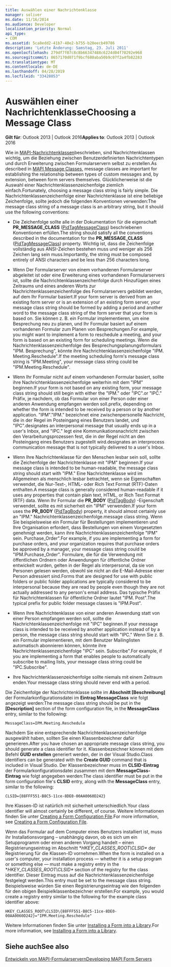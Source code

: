 ```yaml
---
title: Auswählen einer Nachrichtenklasse
manager: soliver
ms.date: 11/16/2014
ms.audience: Developer
localization_priority: Normal
api_type:
- COM
ms.assetid: 5ca8edd2-41b7-40e2-b755-b28eecb49786
description: 'Letzte Änderung: Samstag, 23. Juli 2011'
ms.openlocfilehash: 279df7f07c8c8b66347488c6224d04f70292e968
ms.sourcegitcommit: 8657170d071f9bcf680aba50b9c07f2a4fb82283
ms.translationtype: MT
ms.contentlocale: de-DE
ms.lasthandoff: 04/28/2019
ms.locfileid: "33428053"
---
```

# <a name="choosing-a-message-class"></a><span data-ttu-id="b33f5-103">Auswählen einer Nachrichtenklasse</span><span class="sxs-lookup"><span data-stu-id="b33f5-103">Choosing a Message Class</span></span>

  
  
<span data-ttu-id="b33f5-104">**Gilt für**: Outlook 2013 | Outlook 2016</span><span class="sxs-lookup"><span data-stu-id="b33f5-104">**Applies to**: Outlook 2013 | Outlook 2016</span></span> 
  
<span data-ttu-id="b33f5-105">Wie in [MAPI-Nachrichtenklassen](mapi-message-classes.md)beschrieben, sind Nachrichtenklassen wichtig, um die Beziehung zwischen Benutzerdefinierten Nachrichtentypen und durch Erweiterung zwischen Formularservern selbst zu erstellen.</span><span class="sxs-lookup"><span data-stu-id="b33f5-105">As described in [MAPI Message Classes](mapi-message-classes.md), message classes are important for establishing the relationship between types of custom messages and, by extension, between form servers themselves.</span></span> <span data-ttu-id="b33f5-106">Glücklicherweise ist die Auswahl einer Nachrichtenklassenzeichenfolge ziemlich einfach.</span><span class="sxs-lookup"><span data-stu-id="b33f5-106">Fortunately, choosing a message class string is fairly simple.</span></span> <span data-ttu-id="b33f5-107">Die Nachrichtenklassenzeichenfolge einer Nachrichtenklasse ist eine beliebige Zeichenfolge, sollte jedoch die folgenden Konventionen verwenden:</span><span class="sxs-lookup"><span data-stu-id="b33f5-107">The message class string of a message class is an arbitrary string, but it should use the following conventions:</span></span>
  
- <span data-ttu-id="b33f5-108">Die Zeichenfolge sollte alle in der Dokumentation für die eigenschaft **PR_MESSAGE_CLASS** ([PidTagMessageClass](pidtagmessageclass-canonical-property.md)) beschriebenen Konventionen erfüllen.</span><span class="sxs-lookup"><span data-stu-id="b33f5-108">The string should satisfy all the conventions described in the documentation for the **PR_MESSAGE_CLASS** ([PidTagMessageClass](pidtagmessageclass-canonical-property.md)) property.</span></span> <span data-ttu-id="b33f5-109">Wichtig ist, dass die Zeichenfolge vollständig aus ANSI-Zeichen bestehen muss und weniger als 256 Zeichen lang sein muss.</span><span class="sxs-lookup"><span data-stu-id="b33f5-109">Importantly, the string must be composed entirely of ANSI characters and be less than 256 characters long.</span></span>
    
- <span data-ttu-id="b33f5-110">Wenn Der Formularserver von einem vorhandenen Formularserver abgeleitet ist oder eine Erweiterung eines vorhandenen Formularservers ist, sollte die Nachrichtenklassenzeichenfolge durch Hinzufügen eines Zeitraums und eines anderen Worts zur Nachrichtenklassenzeichenfolge des Formularservers gebildet werden, auf dem Ihr Formular basiert.</span><span class="sxs-lookup"><span data-stu-id="b33f5-110">If your form server is derived from an existing form server or is an extension of an existing form server, your message class string should be formed by adding a period and another word to the message class string of the form server that your form is based on.</span></span> <span data-ttu-id="b33f5-111">Sie können z. B. ein Formular implementieren, um eine Besprechung neu zu planen, und Ihr Formular basiert auf einem vorhandenen Formular zum Planen von Besprechungen.</span><span class="sxs-lookup"><span data-stu-id="b33f5-111">For example, you might want to implement a form to reschedule a meeting, and your form is based on an existing form for scheduling meetings.</span></span> <span data-ttu-id="b33f5-112">Wenn die Nachrichtenklassenzeichenfolge des Besprechungsplanungsformulars "IPM. Besprechung", könnte ihre Nachrichtenklassenzeichenfolge "IPM. Meeting.Reschedule".</span><span class="sxs-lookup"><span data-stu-id="b33f5-112">If the meeting scheduling form's message class string is "IPM.Meeting", your message class string could be "IPM.Meeting.Reschedule".</span></span>
    
- <span data-ttu-id="b33f5-113">Wenn Ihr Formular nicht auf einem vorhandenen Formular basiert, sollte ihre Nachrichtenklassenzeichenfolge weiterhin mit dem "IPM" beginnen.</span><span class="sxs-lookup"><span data-stu-id="b33f5-113">If your form is not based on any existing form, your message class string should still begin with either the "IPM."</span></span> <span data-ttu-id="b33f5-114">oder "IPC".</span><span class="sxs-lookup"><span data-stu-id="b33f5-114">or "IPC."</span></span> <span data-ttu-id="b33f5-115">Präfix, je nachdem, ob das Formular von einer Person oder einer anderen Anwendung empfangen werden soll.</span><span class="sxs-lookup"><span data-stu-id="b33f5-115">prefix, depending on whether the form is intended to be received by a person or by another application.</span></span> <span data-ttu-id="b33f5-116">"IPM".</span><span class="sxs-lookup"><span data-stu-id="b33f5-116">"IPM."</span></span> <span data-ttu-id="b33f5-117">bezeichnet eine zwischenpersonelle Nachricht, die in der Regel im Posteingang eines Benutzers landet, und "IPC".</span><span class="sxs-lookup"><span data-stu-id="b33f5-117">designates an interpersonal message that usually ends up in a user's Inbox, and "IPC."</span></span> <span data-ttu-id="b33f5-118">legt eine Kommunikationsnachricht zwischen den Verarbeitungsprozessen fest, die in der Regel nicht an den Posteingang eines Benutzers zugestellt wird.</span><span class="sxs-lookup"><span data-stu-id="b33f5-118">designates an interprocess communication message that is not typically delivered to a user's Inbox.</span></span>
    
- <span data-ttu-id="b33f5-119">Wenn Ihre Nachrichtenklasse für den Menschen lesbar sein soll, sollte die Zeichenfolge der Nachrichtenklasse mit "IPM" beginnen.</span><span class="sxs-lookup"><span data-stu-id="b33f5-119">If your message class is intended to be human-readable, the message class string should start with "IPM."</span></span> <span data-ttu-id="b33f5-120">Eine Nachrichtenklasse wird im Allgemeinen als menschlich lesbar betrachtet, wenn sie Eigenschaften verwendet, die Nur-Text-, HTML- oder Rich Text Format (RTF)-Daten enthalten.</span><span class="sxs-lookup"><span data-stu-id="b33f5-120">A message class is generally considered human-readable if it uses any properties that contain plain text, HTML, or Rich Text Format (RTF) data.</span></span> <span data-ttu-id="b33f5-121">Wenn Ihr Formular die **PR_BODY** ([PidTagBody](pidtagbody-canonical-property.md)) -Eigenschaft verwendet, sollte es mit sicherheit ein "IPM" verwenden.</span><span class="sxs-lookup"><span data-stu-id="b33f5-121">If your form uses the **PR_BODY** ([PidTagBody](pidtagbody-canonical-property.md)) property, it should almost certainly use an "IPM."</span></span> <span data-ttu-id="b33f5-122">Nachrichtenklassenzeichenfolge.</span><span class="sxs-lookup"><span data-stu-id="b33f5-122">message class string.</span></span> <span data-ttu-id="b33f5-123">Wenn Sie beispielsweise ein Formular für Bestellungen implementieren und Ihre Organisation erfordert, dass Bestellungen von einem Vorgesetzten genehmigt werden, kann ihre Nachrichtenklassenzeichenfolge "IPM" sein. Purchase_Order".</span><span class="sxs-lookup"><span data-stu-id="b33f5-123">For example, if you are implementing a form for purchase orders, and your organization requires that purchase orders be approved by a manager, your message class string could be "IPM.Purchase_Order".</span></span> <span data-ttu-id="b33f5-124">Formulare, die für die Verwendung mit öffentlichen Ordnern oder Anwendungen für öffentliche Ordner entwickelt wurden, gelten in der Regel als interpersonal, da sie von Personen gelesen werden, obwohl sie nicht an die E-Mail-Adresse einer Person adressiert sind.</span><span class="sxs-lookup"><span data-stu-id="b33f5-124">Forms that are designed for use with public folders or public folder applications are typically considered to be interpersonal because they are read by people even though they are not actually addressed to any person's email address.</span></span> <span data-ttu-id="b33f5-125">Das typische Präfix für Nachrichtenklassen für öffentliche Ordner lautet "IPM. Post".</span><span class="sxs-lookup"><span data-stu-id="b33f5-125">The typical prefix for public folder message classes is "IPM.Post".</span></span> 
    
- <span data-ttu-id="b33f5-126">Wenn Ihre Nachrichtenklasse von einer anderen Anwendung statt von einer Person empfangen werden soll, sollte die Nachrichtenklassenzeichenfolge mit "IPC" beginnen.</span><span class="sxs-lookup"><span data-stu-id="b33f5-126">If your message class is intended to be received by another application instead of by a person, the message class string should start with "IPC."</span></span> <span data-ttu-id="b33f5-127">Wenn Sie z. B. ein Formular implementieren, mit dem Benutzer Mailinglisten automatisch abonnieren können, könnte ihre Nachrichtenklassenzeichenfolge "IPC" sein. Subscribe".</span><span class="sxs-lookup"><span data-stu-id="b33f5-127">For example, if you are implementing a form that enables people to automatically subscribe to mailing lists, your message class string could be "IPC.Subscribe".</span></span>
    
- <span data-ttu-id="b33f5-128">Ihre Nachrichtenklassenzeichenfolge sollte niemals mit einem Zeitraum enden.</span><span class="sxs-lookup"><span data-stu-id="b33f5-128">Your message class string should never end with a period.</span></span>
    
<span data-ttu-id="b33f5-129">Die Zeichenfolge der Nachrichtenklasse sollte im **Abschnitt [Beschreibung]** der Formularkonfigurationsdatei im **Eintrag MessageClass** wie folgt angezeigt werden:</span><span class="sxs-lookup"><span data-stu-id="b33f5-129">The message class string should be put in the **[Description]** section of the form configuration file, in the **MessageClass** entry, similar to the following:</span></span> 
  
 `MessageClass=IPM.Meeting.Reschedule`
  
<span data-ttu-id="b33f5-130">Nachdem Sie eine entsprechende Nachrichtenklassenzeichenfolge ausgewählt haben, sollten Sie einen Klassenbezeichner dafür generieren.</span><span class="sxs-lookup"><span data-stu-id="b33f5-130">After you have chosen an appropriate message class string, you should generate a class identifier for it.</span></span> <span data-ttu-id="b33f5-131">Klassenbezeichner können mit dem Befehl **GUID erstellen** generiert werden, der in der Visual Studio.</span><span class="sxs-lookup"><span data-stu-id="b33f5-131">Class identifiers can be generated with the **Create GUID** command that is included in Visual Studio.</span></span> <span data-ttu-id="b33f5-132">Der Klassenbezeichner muss im **CLSID-Eintrag** der Formularkonfigurationsdatei zusammen mit dem **MessageClass-Eintrag** wie folgt angegeben werden:</span><span class="sxs-lookup"><span data-stu-id="b33f5-132">The class identifier must be put in the form configuration file's **CLSID** entry, along with the **MessageClass** entry, similar to the following:</span></span> 
  
 `CLSID={88FFF551-B8C5-11ce-8DE0-00AA0060D242}`
  
<span data-ttu-id="b33f5-133">Ihre Klassen-ID ist natürlich mit sicherheit unterschiedlich.</span><span class="sxs-lookup"><span data-stu-id="b33f5-133">Your class identifier will almost certainly be different, of course.</span></span> <span data-ttu-id="b33f5-134">Weitere Informationen finden Sie unter [Creating a Form Configuration File](creating-a-form-configuration-file.md).</span><span class="sxs-lookup"><span data-stu-id="b33f5-134">For more information, see [Creating a Form Configuration File](creating-a-form-configuration-file.md).</span></span>
  
<span data-ttu-id="b33f5-135">Wenn das Formular auf dem Computer eines Benutzers installiert ist, muss ihr Installationsvorgang – unabhängig davon, ob es sich um ein Setupprogramm oder einen anderen Vorgang handelt – einen Registrierungseintrag im Abschnitt \**HKEY_CLASSES_ROOT\CLSID\** der Registrierung für die Klassen-ID vornehmen.</span><span class="sxs-lookup"><span data-stu-id="b33f5-135">When the form is installed on a user's computer, your installation process — whether it is a setup program or something else — must make a registry entry in the \**HKEY_CLASSES_ROOT\CLSID\** section of the registry for the class identifier.</span></span> <span data-ttu-id="b33f5-136">Dieser Eintrag muss auf die Nachrichtenklassenzeichenfolge festgelegt werden.</span><span class="sxs-lookup"><span data-stu-id="b33f5-136">This entry must be set to the message class string.</span></span> <span data-ttu-id="b33f5-137">Beispielsweise würden Sie einen Registrierungseintrag wie den folgenden für den obigen Beispielklassenbezeichner erstellen:</span><span class="sxs-lookup"><span data-stu-id="b33f5-137">For example, you would create a registry entry similar to the following for the example class identifier above:</span></span> 
  
 `HKEY_CLASSES_ROOT\CLSID\{88FFF551-B8C5-11ce-8DE0-00AA0060D242}="IPM.Meeting.Reschedule"`
  
<span data-ttu-id="b33f5-138">Weitere Informationen finden Sie unter [Installing a Form into a Library](installing-a-form-into-a-library.md).</span><span class="sxs-lookup"><span data-stu-id="b33f5-138">For more information, see [Installing a Form into a Library](installing-a-form-into-a-library.md).</span></span>
  
## <a name="see-also"></a><span data-ttu-id="b33f5-139">Siehe auch</span><span class="sxs-lookup"><span data-stu-id="b33f5-139">See also</span></span>



[<span data-ttu-id="b33f5-140">Entwickeln von MAPI-Formularservern</span><span class="sxs-lookup"><span data-stu-id="b33f5-140">Developing MAPI Form Servers</span></span>](developing-mapi-form-servers.md)

